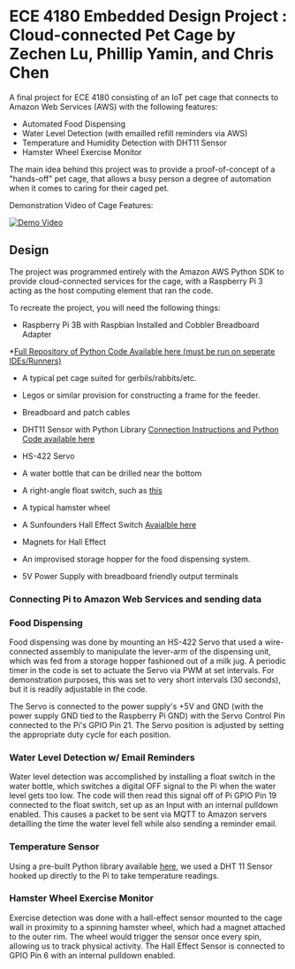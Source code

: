 # ECE 4180 Embedded Design Project : Cloud-connected Pet Cage by Zechen Lu, Phillip Yamin, and Chris Chen
A final project for ECE 4180 consisting of an IoT pet cage that connects to Amazon Web Services (AWS) with the following features:
* Automated Food Dispensing
* Water Level Detection (with emailled refill reminders via AWS)
* Temperature and Humidity Detection with DHT11 Sensor
* Hamster Wheel Exercise Monitor 

The main idea behind this project was to provide a proof-of-concept of a "hands-off" pet cage, that allows a busy person a degree of automation when it comes to caring for their caged pet. 

Demonstration Video of Cage Features:


[![Demo Video](http://img.youtube.com/vi/PQlBYB-Skgk/0.jpg)](http://www.youtube.com/watch?v=PQlBYB-Skgk "Demonstration Video")

## Design

The project was programmed entirely with the Amazon AWS Python SDK to provide cloud-connected services for the cage, with a Raspberry Pi 3 acting as the host computing element that ran the code.

To recreate the project, you will need the following things:

* Raspberry Pi 3B with Raspbian Installed and Cobbler Breadboard Adapter 

*[Full Repository of Python Code Available here (must be run on seperate IDEs/Runners)](https://github.com/ece4180project/cageproject)

* A typical pet cage suited for gerbils/rabbits/etc.

* Legos or similar provision for constructing a frame for the feeder.

* Breadboard and patch cables

* DHT11 Sensor with Python Library  [Connection Instructions and Python Code available here](http://www.circuitbasics.com/how-to-set-up-the-dht11-humidity-sensor-on-the-raspberry-pi/)

* HS-422 Servo

* A water bottle that can be drilled near the bottom

* A right-angle float switch, such as [this](https://www.banggood.com/Side-mounted-Liquid-Water-Level-Sensor-Right-Angle-Float-Switch-p-945298.html?cur_warehouse=CN)

* A typical hamster wheel

* A Sunfounders Hall Effect Switch [Avaialble here](https://www.amazon.com/SunFounder-Switch-Sensor-Arduino-Raspberry/dp/B013G5N03O)

* Magnets for Hall Effect

* An improvised storage hopper for the food dispensing system.

* 5V Power Supply with breadboard friendly output terminals

### Connecting Pi to Amazon Web Services and sending data



### Food Dispensing

Food dispensing was done by mounting an HS-422 Servo that used a wire-connected assembly to manipulate the lever-arm of the dispensing unit, which was fed from a storage hopper fashioned out of a milk jug. A periodic timer in the code is set to actuate the Servo via PWM at set intervals. For demonstration purposes, this was set to very short intervals (30 seconds), but it is readily adjustable in the code.

  The Servo is connected to the power supply's +5V and GND (with the power supply GND tied to the Raspberry Pi GND) with the Servo Control Pin connected to the Pi's GPIO Pin 21. The Servo position is adjusted by setting the appropriate duty cycle for each position.

### Water Level Detection w/ Email Reminders

Water level detection was accomplished by installing a float switch in the water bottle, which switches a digital OFF signal to the Pi when the water level gets too low. The code will then read this signal off of Pi GPIO Pin 19 connected to the float switch, set up as an Input with an internal pulldown enabled. This causes a packet to be sent via MQTT to Amazon servers detailling the time the water level fell while also sending a reminder email. 

### Temperature Sensor

Using a pre-built Python library available [here](http://www.circuitbasics.com/how-to-set-up-the-dht11-humidity-sensor-on-the-raspberry-pi/), we used a DHT 11 Sensor hooked up directly to the Pi to take temperature readings.

### Hamster Wheel Exercise Monitor

Exercise detection was done with a hall-effect sensor mounted to the cage wall in proximity to a spinning hamster wheel, which had a magnet attached to the outer rim. The wheel would trigger the sensor once every spin, allowing us to track physical activity. The Hall Effect Sensor is connected to GPIO Pin 6 with an internal pulldown enabled.


